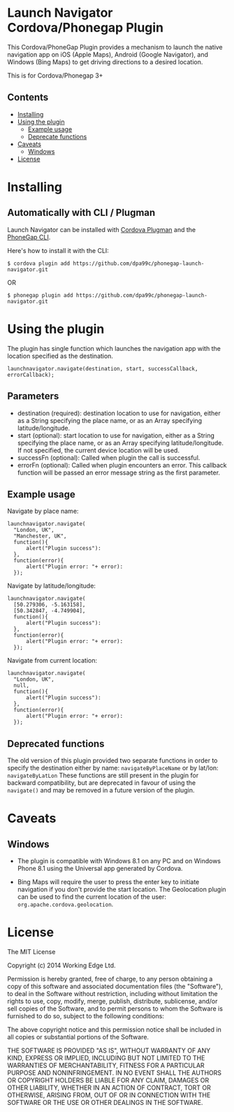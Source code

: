 Launch Navigator Cordova/Phonegap Plugin
=================================

This Cordova/PhoneGap Plugin provides a mechanism to launch the native navigation app on iOS (Apple Maps), Android (Google Navigator), and Windows (Bing Maps) to get driving directions to a desired location. 

This is for Cordova/Phonegap 3+

## Contents

* [Installing](#installing)
* [Using the plugin](#using-the-plugin)
    * [Example usage](#example-usage)
    * [Deprecate functions](#deprecated-functions)
* [Caveats](#caveats)
    * [Windows](#windows)
* [License](#license)
 
# Installing

## Automatically with CLI / Plugman
Launch Navigator can be installed with [Cordova Plugman](https://github.com/apache/cordova-plugman) and the [PhoneGap CLI](http://docs.phonegap.com/en/edge/guide_cli_index.md.html).

Here's how to install it with the CLI:


    $ cordova plugin add https://github.com/dpa99c/phonegap-launch-navigator.git

OR

    $ phonegap plugin add https://github.com/dpa99c/phonegap-launch-navigator.git


# Using the plugin

The plugin has single function which launches the navigation app with the location specified as the destination.

    launchnavigator.navigate(destination, start, successCallback, errorCallback);

## Parameters

- destination (required): destination location to use for navigation, either as a String specifying the place name, or as an Array specifying latitude/longitude.
- start (optional): start location to use for navigation, either as a String specifying the place name, or as an Array specifying latitude/longitude. If not specified, the current device location will be used.
- successFn (optional): Called when plugin the call is successful.
- errorFn (optional): Called when plugin encounters an error. This callback function will be passed an error message string as the first parameter.

## Example usage

Navigate by place name:

    launchnavigator.navigate(
      "London, UK",
      "Manchester, UK",
      function(){
          alert("Plugin success"):
      },
      function(error){
          alert("Plugin error: "+ error):
      });

Navigate by latitude/longitude:

    launchnavigator.navigate(
      [50.279306, -5.163158],
      [50.342847, -4.749904],
      function(){
          alert("Plugin success"):
      },
      function(error){
          alert("Plugin error: "+ error):
      });

Navigate from current location:

    launchnavigator.navigate(
      "London, UK",
      null,
      function(){
          alert("Plugin success"):
      },
      function(error){
          alert("Plugin error: "+ error):
      });

## Deprecated functions

The old version of this plugin provided two separate functions in order to specify the destination either by name: `navigateByPlaceName` or by lat/lon: `navigateByLatLon`
These functions are still present in the plugin for backward compatibility, but are deprecated in favour of using the `navigate()` and may be removed in a future version of the plugin.


# Caveats

## Windows

- The plugin is compatible with Windows 8.1 on any PC and on Windows Phone 8.1 using the Universal app generated by Cordova.

- Bing Maps will require the user to press the enter key to initiate navigation if you don't provide the start location. The Geolocation plugin can be used to find the current location of the user: `org.apache.cordova.geolocation`.


License
================

The MIT License

Copyright (c) 2014 Working Edge Ltd.

Permission is hereby granted, free of charge, to any person obtaining a copy
of this software and associated documentation files (the "Software"), to deal
in the Software without restriction, including without limitation the rights
to use, copy, modify, merge, publish, distribute, sublicense, and/or sell
copies of the Software, and to permit persons to whom the Software is
furnished to do so, subject to the following conditions:

The above copyright notice and this permission notice shall be included in
all copies or substantial portions of the Software.

THE SOFTWARE IS PROVIDED "AS IS", WITHOUT WARRANTY OF ANY KIND, EXPRESS OR
IMPLIED, INCLUDING BUT NOT LIMITED TO THE WARRANTIES OF MERCHANTABILITY,
FITNESS FOR A PARTICULAR PURPOSE AND NONINFRINGEMENT. IN NO EVENT SHALL THE
AUTHORS OR COPYRIGHT HOLDERS BE LIABLE FOR ANY CLAIM, DAMAGES OR OTHER
LIABILITY, WHETHER IN AN ACTION OF CONTRACT, TORT OR OTHERWISE, ARISING FROM,
OUT OF OR IN CONNECTION WITH THE SOFTWARE OR THE USE OR OTHER DEALINGS IN
THE SOFTWARE.